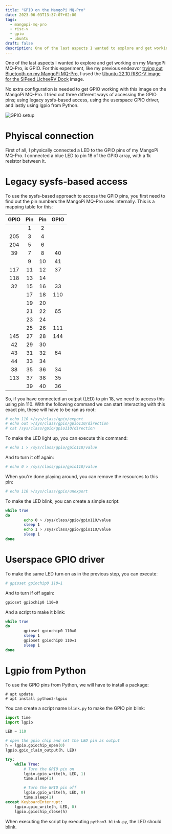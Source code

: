 ```yaml
---
title: "GPIO on the MangoPi MQ-Pro"
date: 2023-06-03T13:37:07+02:00
tags:
  - mangopi-mq-pro
  - risc-v
  - gpio
  - ubuntu
draft: false
description: One of the last aspects I wanted to explore and get working on my MangoPi MQ-Pro, is GPIO. For this experiment, like my previous endeavor trying out Bluetooth on my MangoPi MQ-Pro, I used the Ubuntu 22.10 RISC-V image for the SiPeed LicheeRV Dock image.
---
```

One of the last aspects I wanted to explore and get working on my MangoPi
MQ-Pro, is GPIO. For this experiment, like my previous endeavor
[trying out Bluetooth on my MangoPi MQ-Pro](https://worldbeyondlinux.be/posts/bluetooth-on-the-mango-pi/),
I used the [Ubuntu 22.10 RISC-V image for the SiPeed LicheeRV Dock](https://ubuntu.com/download/risc-v)
image.

No extra configuration is needed to get GPIO working with this image on the
MangoPi MQ-Pro. I tried out three different ways of accessing the GPIO pins;
using legacy sysfs-based access, using the userspace GPIO driver, and lastly
using lgpio from Python.

![GPIO setup](/posts/gpio-on-the-mango-pi/images/gpio.gif)

# Phyiscal connection

First of all, I physically connected a LED to the GPIO pins of my MangoPi MQ-Pro.
I connected a blue LED to pin 18 of the GPIO array, with a 1k resistor between
it.

# Legacy sysfs-based access

To use the sysfs-based approach to access the GPIO pins, you first need to find
out the pin numbers the MangoPi MQ-Pro uses internally. This is a mapping table
for this:

| GPIO | Pin | Pin | GPIO |
| :--: | :-: | :-: | :--: |
|      | 1   | 2   |      |
| 205  | 3   | 4   |      |
| 204  | 5   | 6   |      |
| 39   | 7   | 8   | 40   |
|      | 9   | 10  | 41   |
| 117  | 11  | 12  | 37   |
| 118  | 13  | 14  |      |
| 32   | 15  | 16  | 33   |
|      | 17  | 18  | 110  |
|      | 19  | 20  |      |
|      | 21  | 22  | 65   |
|      | 23  | 24  |      |
|      | 25  | 26  | 111  |
| 145  | 27  | 28  | 144  |
| 42   | 29  | 30  |      |
| 43   | 31  | 32  | 64   |
| 44   | 33  | 34  |      |
| 38   | 35  | 36  | 34   |
| 113  | 37  | 38  | 35   |
|      | 39  | 40  | 36   |

So, if you have connected an output (LED) to pin 18, we need to access this
using pin 110. With the following command we can start interacting with this
exact pin, these will have to be ran as root:
```bash
# echo 110 >/sys/class/gpio/export
# echo out >/sys/class/gpio/gpio110/direction
# cat /sys/class/gpio/gpio110/direction
```

To make the LED light up, you can execute this command:
```bash
# echo 1 > /sys/class/gpio/gpio110/value
```

And to turn it off again:
```bash
# echo 0 > /sys/class/gpio/gpio110/value
```

When you're done playing around, you can remove the resources to this pin:
```bash
# echo 110 >/sys/class/gpio/unexport
```

To make the LED blink, you can create a simple script:
```bash
while true
do
        echo 0 > /sys/class/gpio/gpio110/value
        sleep 1
        echo 1 > /sys/class/gpio/gpio110/value
        sleep 1
done
```

# Userspace GPIO driver

To make the same LED turn on as in the previous step, you can execute:
```bash
# gpioset gpiochip0 110=1
```

And to turn if off again:
```bash
gpioset gpiochip0 110=0
```

And a script to make it blink:
```bash
while true
do
        gpioset gpiochip0 110=0
        sleep 1
        gpioset gpiochip0 110=1
        sleep 1
done
```

# Lgpio from Python

To use the GPIO pins from Python, we will have to install a package:
```
# apt update
# apt install python3-lgpio
```

You can create a script name `blink.py` to make the GPIO pin blink:
```python
import time
import lgpio

LED = 110

# open the gpio chip and set the LED pin as output
h = lgpio.gpiochip_open(0)
lgpio.gpio_claim_output(h, LED)

try:
    while True:
        # Turn the GPIO pin on
        lgpio.gpio_write(h, LED, 1)
        time.sleep(1)

        # Turn the GPIO pin off
        lgpio.gpio_write(h, LED, 0)
        time.sleep(1)
except KeyboardInterrupt:
    lgpio.gpio_write(h, LED, 0)
    lgpio.gpiochip_close(h)
```

When executing the script by executing `python3 blink.py`, the LED should blink.
